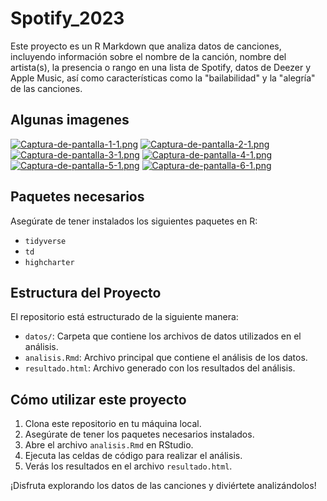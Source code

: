 # Spotify_2023

Este proyecto es un R Markdown que analiza datos de canciones, incluyendo información sobre el nombre de la canción, nombre del artista(s), la presencia o rango en una lista de Spotify, datos de Deezer y Apple Music, así como características como la "bailabilidad" y la "alegría" de las canciones.
## Algunas imagenes
[![Captura-de-pantalla-1-1.png](https://i.postimg.cc/sXzJHFkM/Captura-de-pantalla-1-1.png)](https://postimg.cc/gwMRr7kp)
[![Captura-de-pantalla-2-1.png](https://i.postimg.cc/sgZ9VDyB/Captura-de-pantalla-2-1.png)](https://postimg.cc/rDMtjTDc)
[![Captura-de-pantalla-3-1.png](https://i.postimg.cc/90MZscJQ/Captura-de-pantalla-3-1.png)](https://postimg.cc/YG5vWK55)
[![Captura-de-pantalla-4-1.png](https://i.postimg.cc/CLRbNLRv/Captura-de-pantalla-4-1.png)](https://postimg.cc/ZCh9YmF3)
[![Captura-de-pantalla-5-1.png](https://i.postimg.cc/C16zBksw/Captura-de-pantalla-5-1.png)](https://postimg.cc/2bhzgqtt)
[![Captura-de-pantalla-6-1.png](https://i.postimg.cc/bYsgvjxj/Captura-de-pantalla-6-1.png)](https://postimg.cc/c6GwD2kD)



## Paquetes necesarios

Asegúrate de tener instalados los siguientes paquetes en R:

- `tidyverse`
- `td`
- `highcharter`

## Estructura del Proyecto

El repositorio está estructurado de la siguiente manera:

- `datos/`: Carpeta que contiene los archivos de datos utilizados en el análisis.
- `analisis.Rmd`: Archivo principal que contiene el análisis de los datos.
- `resultado.html`: Archivo generado con los resultados del análisis.

## Cómo utilizar este proyecto

1. Clona este repositorio en tu máquina local.
2. Asegúrate de tener los paquetes necesarios instalados.
3. Abre el archivo `analisis.Rmd` en RStudio.
4. Ejecuta las celdas de código para realizar el análisis.
5. Verás los resultados en el archivo `resultado.html`.

¡Disfruta explorando los datos de las canciones y diviértete analizándolos!
